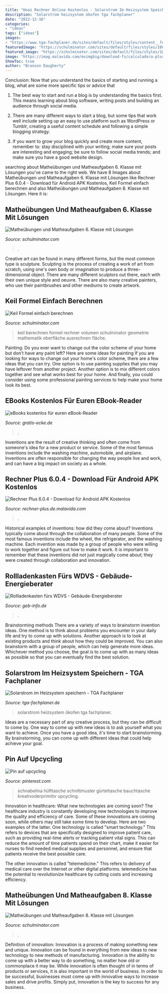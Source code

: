 ```yaml
---
title: "Hoai Rechner Online Kostenlos - Solarstrom Im Heizsystem Speichern"
description: "Solarstrom heizsystem ökofen tga fachplaner"
date: "2022-12-16"
categories:
- "ideas"
tags: ["ideas"]
images:
- "https://www.tga-fachplaner.de/sites/default/files/styles/content__four_to_three/public/aurora/62258.jpeg?itok=yfrkNmpz"
featuredImage: "https://schulminator.com/sites/default/files/styles/1000px_wide/public/pdfpreview/398-ueb83_0.png?itok=SdOMwcX8"
featured_image: "https://schulminator.com/sites/default/files/styles/1000px_wide/public/pdfpreview/398-ueb83_0.png?itok=SdOMwcX8"
image: "https://imag.malavida.com/mvimgbig/download-fs/calculadora-plus-14869-5.jpg"
ShowToc: true
author: "Branson Daugherty"
---
```



Conclusion: Now that you understand the basics of starting and running a blog, what are some more specific tips or advice that
1. The best way to start and run a blog is by understanding the basics first. This means learning about blog software, writing posts and building an audience through social media.
2. There are many different ways to start a blog, but some tips that work well include setting up an easy to use platform such as WordPress or Tumblr, creating a useful content schedule and following a simple blogging strategy.

3. If you want to grow your blog quickly and create more content, remember to: stay disciplined with your writing; make sure your posts are interesting and engaging; be sure to follow social media trends; and make sure you have a good website design.

	

		
searching about Matheübungen und Matheaufgaben 6. Klasse mit Lösungen you've came to the right web. We have 8 Images about Matheübungen und Matheaufgaben 6. Klasse mit Lösungen like Rechner Plus 6.0.4 - Download für Android APK Kostenlos, Keil Formel einfach berechnen and also Matheübungen und Matheaufgaben 8. Klasse mit Lösungen. Here it is:
		
    
## Matheübungen Und Matheaufgaben 6. Klasse Mit Lösungen

<img loading=lazy src="https://schulminator.com/sites/default/files/styles/1000px_wide/public/pdfpreview/379-ueb62_0.png?itok=E05yMbdP" onerror="this.onerror=null;this.src='https://tse2.mm.bing.net/th?id=OIP.80e1xVFy-jTSZLjllbimiwHaKe&amp;pid=15.1';" alt="Matheübungen und Matheaufgaben 6. Klasse mit Lösungen">

_Source: schulminator.com_

>. 

	

Creative art can be found in many different forms, but the most common type is sculpture. Sculpting is the process of creating a work of art from scratch, using one's own body or imagination to produce a three-dimensional object. There are many different sculptors out there, each with their own unique style and oeuvre. There are also many creative painters, who use their paintbrushes and other mediums to create artwork.

    
## Keil Formel Einfach Berechnen

<img loading=lazy src="https://schulminator.com/sites/default/files/styles/1000px_wide/public/users/1/image/keil-formel-berechnen-rechner.png?itok=qBI5nd3z" onerror="this.onerror=null;this.src='https://tse3.mm.bing.net/th?id=OIP.HXwB4bPogzNE-oeZhrq4mAHaDu&amp;pid=15.1';" alt="Keil Formel einfach berechnen">

_Source: schulminator.com_

>keil berechnen formel rechner volumen schulminator geometrie mathematik oberfläche ausrechnen fläche. 

	

Painting: Do you ever want to change out the color scheme of your home but don’t have any paint left? Here are some ideas for painting
If you are looking for ways to change out your home's color scheme, there are a few ideas that you can try. One option is to use painting supplies that you may have leftover from another project. Another option is to mix different colors together and see what works best for your home. And finally, you could consider using some professional painting services to help make your home look its best.

    
## EBooks Kostenlos Für Euren EBook-Reader

<img loading=lazy src="https://gratis-ecke.de/media/teaser/1145-neobooks-ebooks-titleimg.jpg" onerror="this.onerror=null;this.src='https://tse4.mm.bing.net/th?id=OIP.UrV3q9akf7bHHFL_42o03gHaEK&amp;pid=15.1';" alt="eBooks kostenlos für euren eBook-Reader">

_Source: gratis-ecke.de_

>. 

	

Inventions are the result of creative thinking and often come from someone's idea for a new product or service. Some of the most famous inventions include the washing machine, automobile, and airplane. Inventions are often responsible for changing the way people live and work, and can have a big impact on society as a whole.

    
## Rechner Plus 6.0.4 - Download Für Android APK Kostenlos

<img loading=lazy src="https://imag.malavida.com/mvimgbig/download-fs/calculadora-plus-14869-5.jpg" onerror="this.onerror=null;this.src='https://tse4.mm.bing.net/th?id=OIP.TrKnvZCI36l4feon138_LQHaQD&amp;pid=15.1';" alt="Rechner Plus 6.0.4 - Download für Android APK Kostenlos">

_Source: rechner-plus.de.malavida.com_

>. 

	

Historical examples of inventions: how did they come about?
Inventions typically come about through the collaboration of many people. Some of the most famous inventions include the wheel, the refrigerator, and the washing machine. Each invention was made by a group of people who were willing to work together and figure out how to make it work. It is important to remember that these inventions did not just magically come about; they were created through collaboration and innovation.

    
## Rollladenkasten Fürs WDVS - Gebäude-Energieberater

<img loading=lazy src="https://www.geb-info.de/sites/default/files/styles/content__four_to_three/public/aurora/81115.jpeg?itok=Oe9NqnM3" onerror="this.onerror=null;this.src='https://tse2.mm.bing.net/th?id=OIP.zbEGCqQPGZ2TQEFat6EN2gHaFj&amp;pid=15.1';" alt="Rollladenkasten fürs WDVS - Gebäude-Energieberater">

_Source: geb-info.de_

>. 

	

Brainstorming methods
There are a variety of ways to brainstorm invention ideas. One method is to think about problems you encounter in your daily life and try to come up with solutions. Another approach is to look at existing products and think about how they could be improved. You can also brainstorm with a group of people, which can help generate more ideas. Whichever method you choose, the goal is to come up with as many ideas as possible so that you can eventually find the best solution.

    
## Solarstrom Im Heizsystem Speichern - TGA Fachplaner

<img loading=lazy src="https://www.tga-fachplaner.de/sites/default/files/styles/content__four_to_three/public/aurora/62258.jpeg?itok=yfrkNmpz" onerror="this.onerror=null;this.src='https://tse4.mm.bing.net/th?id=OIP.X-HcU9WYLvETmcfZ-gFcnAHaFj&amp;pid=15.1';" alt="Solarstrom im Heizsystem speichern - TGA Fachplaner">

_Source: tga-fachplaner.de_

>solarstrom heizsystem ökofen tga fachplaner. 

	

Ideas are a necessary part of any creative process, but they can be difficult to come by. One way to come up with new ideas is to ask yourself what you want to achieve. Once you have a good idea, it's time to start brainstorming. By brainstorming, you can come up with different ideas that could help achieve your goal.

    
## Pin Auf Upcycling

<img loading=lazy src="https://i.pinimg.com/736x/b5/c4/86/b5c486c96008c939c8677dd82e343245--diy-purse-bag-patterns.jpg" onerror="this.onerror=null;this.src='https://tse1.mm.bing.net/th?id=OIP.anJSGB_Lf1SgYKTggUMP3gHaHa&amp;pid=15.1';" alt="Pin auf upcycling">

_Source: pinterest.com_

>schnabelina hüfttasche schnittmuster gürteltasche bauchtasche kreativoderprimitiv upcycling. 

	

Innovation in healthcare: What new technologies are coming soon?
The healthcare industry is constantly developing new technologies to improve the quality and efficiency of care. Some of these innovations are coming soon, while others may still take some time to develop. Here are two examples of the latter. 
One technology is called "smart technology." This refers to devices that are specifically designed to improve patient care, such as providing real-time alerts or tracking patient vital signs. This can reduce the amount of time patients spend on their chart, make it easier for nurses to find needed medical supplies and personnel, and ensure that patients receive the best possible care. 

The other innovation is called "telemedicine." This refers to delivery of medical care over the Internet or other digital platforms. telemedicine has the potential to revolutionize healthcare by cutting costs and increasing efficiency.

    
## Matheübungen Und Matheaufgaben 8. Klasse Mit Lösungen

<img loading=lazy src="https://schulminator.com/sites/default/files/styles/1000px_wide/public/pdfpreview/398-ueb83_0.png?itok=SdOMwcX8" onerror="this.onerror=null;this.src='https://tse3.mm.bing.net/th?id=OIP.luJ-A-Lhm2xOvyVaU9TwrQHaKe&amp;pid=15.1';" alt="Matheübungen und Matheaufgaben 8. Klasse mit Lösungen">

_Source: schulminator.com_

>. 

	

Definition of innovation:
Innovation is a process of making something new and unique. Innovation can be found in everything from new ideas to new technology to new methods of manufacturing. Innovation is the ability to come up with a better way to do something, no matter how old or commonplace it may be.
While innovation is often thought of in terms of products or services, it is also important in the world of business. In order to be successful, businesses must come up with innovative ways to increase sales and drive profits. Simply put, innovation is the key to success for any business.

